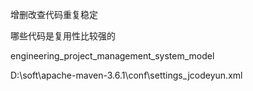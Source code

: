 增删改查代码重复稳定

哪些代码是复用性比较强的

engineering_project_management_system_model 

D:\soft\apache-maven-3.6.1\conf\settings_jcodeyun.xml






